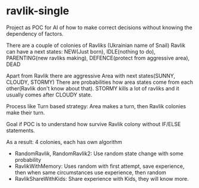 # ravlik-single
Project as POC for AI of how to make correct decisions without knowing the dependency of factors.

There are a couple of colonies of Ravliks (Ukrainian name of Snail)
Ravlik can have a next states: NEW(Just born), IDLE(nothing to do), PARENTING(new ravliks making), DEFENCE(protect from aggressive area), DEAD

Apart from Ravlik there are aggressive Area with next states(SUNNY, CLOUDY, STORMY) There are probabilities how area states come from each other(Ravlik don't know about that). STORMY kills a lot of ravliks and it usually comes after CLOUDY state.

Process like Turn based strategy: Area makes a turn, then Ravlik colonies make their turn. 

Goal if POC is to understand how survive Ravlik colony without IF/ELSE statements. 

As a result: 4 colonies, each has own algorithm 
- RandomRavlik, RandomRavlik2: Use random state change with some probability 
- RavlikWithMemory: Uses random with first attempt, save experience, then when same circumstances use experience, then random
- RavlikShareWithKids: Share experience with Kids, they will know more.

